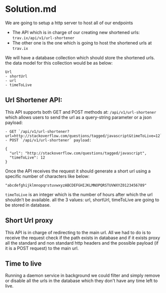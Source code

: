 # Solution.md

We are going to setup a http server to host all of our endpoints
   - The API which is in charge of our creating new shortened urls: `trav.ix/api/v1/url-shortener`
   - The other one is the one which is going to host the shortened urls at `trav.ix`

We will have a database collection which should store the shortened urls. the data model for this collection would be as below:

```
Url
- shortUrl
- url
- timeToLive
```

## Url Shortener API:

This API supports both GET and POST methods at: `/api/v1/url-shortener` which allows users to send the url as a query-string parameter or a json payload:

    - GET `/api/v1/url-shortener?url=http://stackoverflow.com/questions/tagged/javascript&timeToLive=12`
    - POST `/api/v1/url-shortener` payload:
```
{
  "url": "http://stackoverflow.com/questions/tagged/javascript",
  "timeToLive": 12
}
```

Once the API receives the request it should generate a short url using a specific number of characters like below:
```
"abcdefghijklmnopqrstuvwxyzABCDEFGHIJKLMNOPQRSTUVWXYZ0123456789"
```

`timeToLive` is an integer which is the number of hours after which the url shouldn’t be available.
all the 3 values: url, shortUrl, timeToLive are going to be stored in database.

## Short Url proxy
This API is in charge of redirecting to the main url. All we had to do is to receive the request check if the path exists in database and if it exists proxy all the standard and non standard http headers and the possible payload (if it is a POST request) to the main url.

## Time to live
Running a daemon service in background we could filter and simply remove or disable all the urls in the database which they don't have any time left to live.
